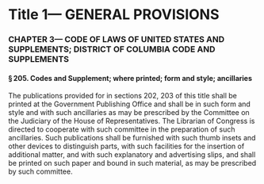 
# Title 1— GENERAL PROVISIONS
### CHAPTER 3— CODE OF LAWS OF UNITED STATES AND SUPPLEMENTS; DISTRICT OF COLUMBIA CODE AND SUPPLEMENTS
#### § 205. Codes and Supplement; where printed; form and style; ancillaries

The publications provided for in sections 202, 203 of this title shall be printed at the Government Publishing Office and shall be in such form and style and with such ancillaries as may be prescribed by the Committee on the Judiciary of the House of Representatives. The Librarian of Congress is directed to cooperate with such committee in the preparation of such ancillaries. Such publications shall be furnished with such thumb insets and other devices to distinguish parts, with such facilities for the insertion of additional matter, and with such explanatory and advertising slips, and shall be printed on such paper and bound in such material, as may be prescribed by such committee.
